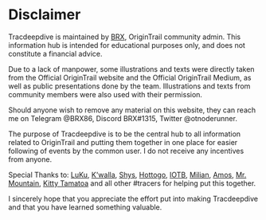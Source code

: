 # Disclaimer

Tracdeepdive is maintained by [BRX](https://twitter.com/otnoderunner), OriginTrail community admin. This information hub is intended for educational purposes only, and does not constitute a financial advice.

Due to a lack of manpower, some illustrations and texts were directly taken from the Official OriginTrail website and the Official OriginTrail Medium, as well as public presentations done by the team. Illustrations and texts from community members were also used with their permission.&#x20;

Should anyone wish to remove any material on this website, they can reach me on Telegram @BRX86, Discord BRX#1315, Twitter @otnoderunner.&#x20;

The purpose of Tracdeepdive is to be the central hub to all information related to OriginTrail and putting them together in one place for easier following of events by the common user. I do not receive any incentives from anyone.

Special Thanks to: [LuKu](https://twitter.com/mucke121), [K'walla](https://twitter.com/SmoothbrainL), [Shys](https://twitter.com/shys70), [Hottogo](https://twitter.com/mrhottogo), [IOTB](https://twitter.com/\_i\_o\_t\_b), [Milian](https://twitter.com/MilianIstatkov), [Amos](https://twitter.com/TriniZone), [Mr. Mountain](https://twitter.com/Mr\_\_Mountain), [Kitty Tamatoa](https://twitter.com/KittyTamatoa) and all other #tracers for helping put this together.&#x20;

I sincerely hope that you appreciate the effort put into making Tracdeepdive and that you have learned something valuable.

